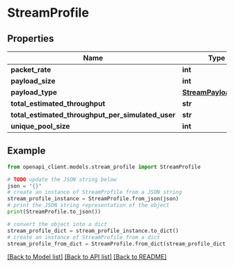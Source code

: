 # StreamProfile


## Properties

Name | Type | Description | Notes
------------ | ------------- | ------------- | -------------
**packet_rate** | **int** |  | 
**payload_size** | **int** |  | 
**payload_type** | [**StreamPayloadType**](StreamPayloadType.md) |  | 
**total_estimated_throughput** | **str** |  | [optional] 
**total_estimated_throughput_per_simulated_user** | **str** |  | [optional] 
**unique_pool_size** | **int** |  | [optional] 

## Example

```python
from openapi_client.models.stream_profile import StreamProfile

# TODO update the JSON string below
json = "{}"
# create an instance of StreamProfile from a JSON string
stream_profile_instance = StreamProfile.from_json(json)
# print the JSON string representation of the object
print(StreamProfile.to_json())

# convert the object into a dict
stream_profile_dict = stream_profile_instance.to_dict()
# create an instance of StreamProfile from a dict
stream_profile_from_dict = StreamProfile.from_dict(stream_profile_dict)
```
[[Back to Model list]](../README.md#documentation-for-models) [[Back to API list]](../README.md#documentation-for-api-endpoints) [[Back to README]](../README.md)


